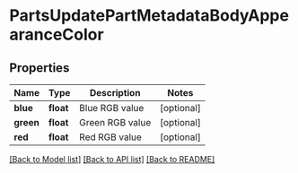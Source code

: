 # PartsUpdatePartMetadataBodyAppearanceColor

## Properties
Name | Type | Description | Notes
------------ | ------------- | ------------- | -------------
**blue** | **float** | Blue RGB value | [optional] 
**green** | **float** | Green RGB value | [optional] 
**red** | **float** | Red RGB value | [optional] 

[[Back to Model list]](../README.md#documentation-for-models) [[Back to API list]](../README.md#documentation-for-api-endpoints) [[Back to README]](../README.md)


